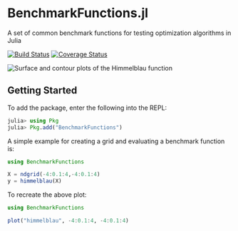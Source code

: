 # BenchmarkFunctions.jl
A set of common benchmark functions for testing optimization algorithms in Julia

[![Build Status](https://travis-ci.com/rbalexan/BenchmarkFunctions.jl.svg?branch=master)](https://travis-ci.com/rbalexan/BenchmarkFunctions.jl)
[![Coverage Status](https://coveralls.io/repos/github/rbalexan/BenchmarkFunctions.jl/badge.svg?branch=master)](https://coveralls.io/github/rbalexan/BenchmarkFunctions.jl?branch=master)

![Surface and contour plots of the Himmelblau function](https://github.com/rbalexan/BenchmarkFunctions.jl/blob/master/plots/2d_himmelblau.svg)

## Getting Started
To add the package, enter the following into the REPL:
```julia
julia> using Pkg
julia> Pkg.add("BenchmarkFunctions")
```

A simple example for creating a grid and evaluating a benchmark function is: 
```julia
using BenchmarkFunctions

X = ndgrid(-4:0.1:4,-4:0.1:4)
y = himmelblau(X)
```

To recreate the above plot: 
```julia
using BenchmarkFunctions

plot("himmelblau", -4:0.1:4, -4:0.1:4)
```
